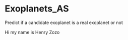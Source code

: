 # Exoplanets_AS

Predict if a candidate exoplanet is a real exoplanet or not

Hi my name is Henry Zozo
